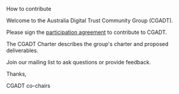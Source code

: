 How to contribute

Welcome to the Australia Digital Trust Community Group (CGADT).

Please sign the [participation agreement](https://powerforms.docusign.net/dfa90a4c-2603-4ed3-8e22-2fff38c4eac9?env=na1&acct=b25f9dff-690e-415a-9695-92ea42395ccd&accountId=b25f9dff-690e-415a-9695-92ea42395ccd) to contribute to CGADT.

The CGADT Charter describes the group's charter and proposed deliverables.

Join our mailing list to ask questions or provide feedback.

Thanks,

CGADT co-chairs



